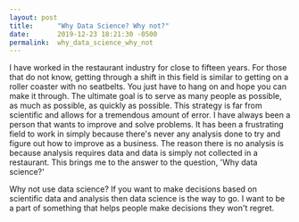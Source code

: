 ```yaml
---
layout: post
title:      "Why Data Science? Why not?"
date:       2019-12-23 18:21:30 -0500
permalink:  why_data_science_why_not
---
```



I have worked in the restaurant industry for close to fifteen years.  For those that do not know, getting through a shift in this field is similar to getting on a roller coaster with no seatbelts.  You just have to hang on and hope you can make it through.  The ultimate goal is to serve as many people as possible, as much as possible, as quickly as possible.  This strategy is far from scientific and allows for a tremendous amount of error.  I have always been a person that wants to improve and solve problems.  It has been a frustrating field to work in simply because there's never any analysis done to try and figure out how to improve as a business.  The reason there is no analysis is because analysis requires data and data is simply not collected in a restaurant.  This brings me to the answer to the question, 'Why data science?'

Why not use data science?  If you want to make decisions based on scientific data and analysis then data science is the way to go.  I want to be a part of something that helps people make decisions they won't regret.

